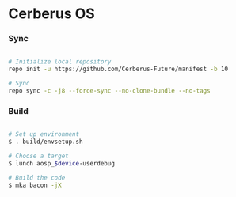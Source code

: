 # Cerberus OS #

### Sync ###

```bash

# Initialize local repository
repo init -u https://github.com/Cerberus-Future/manifest -b 10

# Sync
repo sync -c -j8 --force-sync --no-clone-bundle --no-tags
```

### Build ###

```bash

# Set up environment
$ . build/envsetup.sh

# Choose a target
$ lunch aosp_$device-userdebug

# Build the code
$ mka bacon -jX
```
